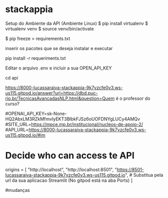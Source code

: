 # stackappia

Setup do Ambiente da API (Ambiente Linux)
$ pip install virtualenv
$ virtualenv venv
$ source venv/bin/activate

$ pip freeze > requirements.txt

inserir os pacotes que se deseja instalar e executar

pip install -r requeriments.txt

Editar o arquivo .env e incluir a sua OPEN_API_KEY

cd api

https://8000-lucassaraiva-stackappia-9k7vzcfe0v3.ws-us115.gitpod.io/answer?url=https://dbd.puc-rio.br/TecnicasAvancadasNLP.html&question=Quem é o professor do curso?

#OPENAI_API_KEY=sk-None-HQ2AbxLM3RZkMfmvlyEKT3BlbkFJSz6oUOFDNYgLUCy4AMQv
#SITE_URL=https://mpce.mp.br/institucional/nucleos-de-apoio-2/
#API_URL=https://8000-lucassaraiva-stackappia-9k7vzcfe0v3.ws-us115.gitpod.io/#im

# Decide who can access te API
origins = [
    "http://localhost",
    "http://localhost:8501",
    "https://8501-lucassaraiva-stackappia-9k7vzcfe0v3.ws-us115.gitpod.io", # Substitua pela url da sua aplicacao Streamlit (No gitpod está na aba Ports)
]

#mudanças